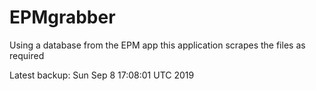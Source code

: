 # EPMgrabber
Using a database from the EPM app this application scrapes the files as required


Latest backup: Sun Sep 8 17:08:01 UTC 2019
